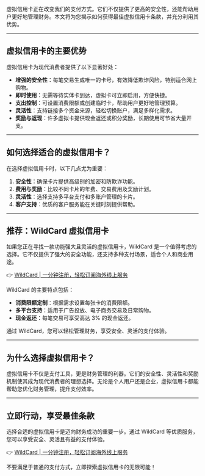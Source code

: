虚拟信用卡正在改变我们的支付方式。它们不仅提供了更高的安全性，还能帮助用户更好地管理财务。本文将为您揭示如何获得最佳虚拟信用卡条款，并充分利用其优势。

---

## 虚拟信用卡的主要优势

虚拟信用卡为现代消费者提供了以下显著好处：

- **增强的安全性**：每笔交易生成唯一的卡号，有效降低欺诈风险，特别适合网上购物。
- **即时使用**：无需等待实体卡到达，虚拟卡可立即启用，方便快捷。
- **支出控制**：可设置消费限额或创建临时卡，帮助用户更好地管理预算。
- **灵活性**：支持链接多个资金来源，轻松切换账户，满足多样化需求。
- **奖励与返现**：许多虚拟卡提供现金返还或积分奖励，长期使用可节省大量开支。

---

## 如何选择适合的虚拟信用卡？

在选择虚拟信用卡时，以下几点尤为重要：

1. **安全性**：确保卡片提供高级别的加密和防欺诈功能。
2. **费用与奖励**：比较不同卡片的年费、交易费用及奖励计划。
3. **灵活性**：选择支持多平台支付和多账户管理的卡片。
4. **客户支持**：优质的客户服务能在关键时刻提供帮助。

---

## 推荐：WildCard 虚拟信用卡

如果您正在寻找一款功能强大且灵活的虚拟信用卡，WildCard 是一个值得考虑的选择。它不仅提供了强大的安全功能，还支持多种支付场景，适合个人和商业用途。

👉 [WildCard | 一分钟注册，轻松订阅海外线上服务](https://bit.ly/bewildcard)

WildCard 的主要特点包括：

- **消费限额定制**：根据需求设置每张卡的消费限额。
- **多平台支持**：适用于广告投放、电子商务交易及日常购物。
- **现金返还**：每笔交易可享受高达 3% 的现金返还。

通过 WildCard，您可以轻松管理财务，享受安全、灵活的支付体验。

---

## 为什么选择虚拟信用卡？

虚拟信用卡不仅是支付工具，更是财务管理的利器。它们的安全性、灵活性和奖励机制使其成为现代消费者的理想选择。无论是个人用户还是企业，虚拟信用卡都能帮助您优化财务管理，提升支付效率。

---

## 立即行动，享受最佳条款

选择合适的虚拟信用卡是迈向财务成功的重要一步。通过 WildCard 等优质服务，您可以享受安全、灵活且有益的支付体验。

👉 [WildCard | 一分钟注册，轻松订阅海外线上服务](https://bit.ly/bewildcard)

不要满足于普通的支付方式，立即探索虚拟信用卡的无限可能！